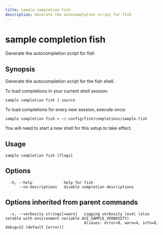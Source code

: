 ```yaml
---
title: sample completion fish
description: Generate the autocompletion script for fish
---
```


<!--
This documentation is auto generated by a script.
Please do not edit this file directly.
-->

<!-- markdownlint-disable-next-line single-title -->
# sample completion fish

Generate the autocompletion script for fish

## Synopsis

Generate the autocompletion script for the fish shell.

To load completions in your current shell session:

	sample completion fish | source

To load completions for every new session, execute once:

	sample completion fish > ~/.config/fish/completions/sample.fish

You will need to start a new shell for this setup to take effect.


## Usage

```plaintext
sample completion fish [flags]
```

## Options

```plaintext
  -h, --help              help for fish
      --no-descriptions   disable completion descriptions
```

## Options inherited from parent commands

```plaintext
  -v, --verbosity strings[=warn]   Logging verbosity level (also setable with environment variable ACE_SAMPLE_VERBOSITY)
                                   Aliases: error=0, warn=4, info=8, debug=12 (default [error])
```
